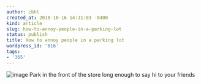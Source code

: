 ```yaml
---
author: cbhl
created_at: 2010-10-16 14:31:03 -0400
kind: article
slug: how-to-annoy-people-in-a-parking-lot
status: publish
title: How to annoy people in a parking lot
wordpress_id: '616'
tags:
- '365'
---
```


![image](//images.michael-chang.ca/blog/wp-content/uploads/2010/10/wpid-IMG_20101016_133029.jpg)
Park in the front of the store long enough to say hi to your friends
